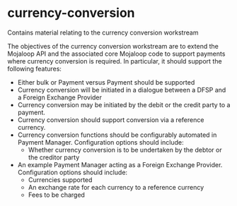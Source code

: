 # currency-conversion
Contains material relating to the currency conversion workstream

The objectives of the currency conversion workstream are to extend the Mojaloop API and the associated core Mojaloop code to support payments where currency conversion is required. In particular, it should support the following features:

- Either bulk or Payment versus Payment should be supported
- Currency conversion will be initiated in a dialogue between a DFSP and a Foreign Exchange Provider
- Currency conversion may be initiated by the debit or the credit party to a payment.
- Currency conversion should support conversion via a reference currency.
- Currency conversion functions should be configurably automated in Payment Manager. Configuration options should include:
  - Whether currency conversion is to be undertaken by the debtor or the creditor party
- An example Payment Manager acting as a Foreign Exchange Provider. Configuration options should include:
  - Currencies supported
  - An exchange rate for each currency to a reference currency
  - Fees to be charged
